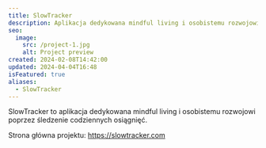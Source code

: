 ```yaml
---
title: SlowTracker
description: Aplikacja dedykowana mindful living i osobistemu rozwojowi poprzez śledzenie codziennych osiągnięć.
seo:
  image:
    src: /project-1.jpg
    alt: Project preview
created: 2024-02-08T14:42:00
updated: 2024-04-04T16:48
isFeatured: true
aliases:
  - SlowTracker
---
```


SlowTracker to aplikacja dedykowana mindful living i osobistemu rozwojowi poprzez śledzenie codziennych osiągnięć.

Strona główna projektu: https://slowtracker.com
